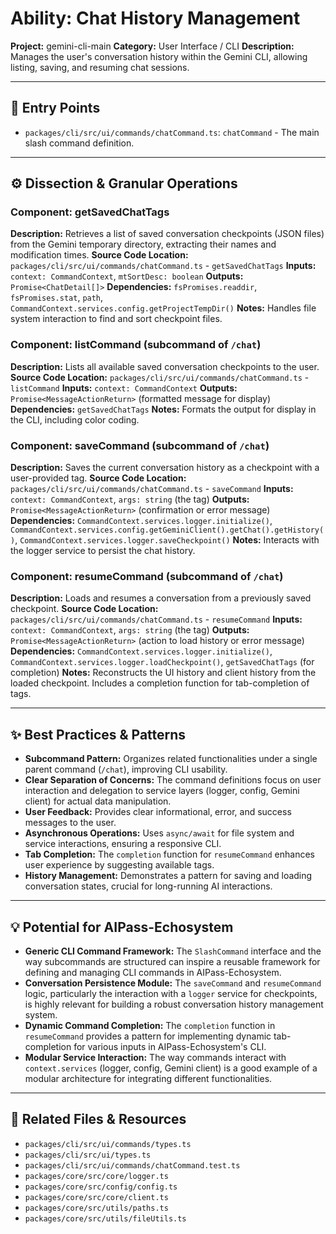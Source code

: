 # Ability: Chat History Management

**Project:** gemini-cli-main
**Category:** User Interface / CLI
**Description:** Manages the user's conversation history within the Gemini CLI, allowing listing, saving, and resuming chat sessions.

---

## 🎯 Entry Points

*   `packages/cli/src/ui/commands/chatCommand.ts`: `chatCommand` - The main slash command definition.

---

## ⚙️ Dissection & Granular Operations

### Component: getSavedChatTags
**Description:** Retrieves a list of saved conversation checkpoints (JSON files) from the Gemini temporary directory, extracting their names and modification times.
**Source Code Location:** `packages/cli/src/ui/commands/chatCommand.ts` - `getSavedChatTags`
**Inputs:** `context: CommandContext`, `mtSortDesc: boolean`
**Outputs:** `Promise<ChatDetail[]>`
**Dependencies:** `fsPromises.readdir`, `fsPromises.stat`, `path`, `CommandContext.services.config.getProjectTempDir()`
**Notes:** Handles file system interaction to find and sort checkpoint files.

### Component: listCommand (subcommand of `/chat`)
**Description:** Lists all available saved conversation checkpoints to the user.
**Source Code Location:** `packages/cli/src/ui/commands/chatCommand.ts` - `listCommand`
**Inputs:** `context: CommandContext`
**Outputs:** `Promise<MessageActionReturn>` (formatted message for display)
**Dependencies:** `getSavedChatTags`
**Notes:** Formats the output for display in the CLI, including color coding.

### Component: saveCommand (subcommand of `/chat`)
**Description:** Saves the current conversation history as a checkpoint with a user-provided tag.
**Source Code Location:** `packages/cli/src/ui/commands/chatCommand.ts` - `saveCommand`
**Inputs:** `context: CommandContext`, `args: string` (the tag)
**Outputs:** `Promise<MessageActionReturn>` (confirmation or error message)
**Dependencies:** `CommandContext.services.logger.initialize()`, `CommandContext.services.config.getGeminiClient().getChat().getHistory()`, `CommandContext.services.logger.saveCheckpoint()`
**Notes:** Interacts with the logger service to persist the chat history.

### Component: resumeCommand (subcommand of `/chat`)
**Description:** Loads and resumes a conversation from a previously saved checkpoint.
**Source Code Location:** `packages/cli/src/ui/commands/chatCommand.ts` - `resumeCommand`
**Inputs:** `context: CommandContext`, `args: string` (the tag)
**Outputs:** `Promise<MessageActionReturn>` (action to load history or error message)
**Dependencies:** `CommandContext.services.logger.initialize()`, `CommandContext.services.logger.loadCheckpoint()`, `getSavedChatTags` (for completion)
**Notes:** Reconstructs the UI history and client history from the loaded checkpoint. Includes a completion function for tab-completion of tags.

---

## ✨ Best Practices & Patterns

*   **Subcommand Pattern:** Organizes related functionalities under a single parent command (`/chat`), improving CLI usability.
*   **Clear Separation of Concerns:** The command definitions focus on user interaction and delegation to service layers (logger, config, Gemini client) for actual data manipulation.
*   **User Feedback:** Provides clear informational, error, and success messages to the user.
*   **Asynchronous Operations:** Uses `async/await` for file system and service interactions, ensuring a responsive CLI.
*   **Tab Completion:** The `completion` function for `resumeCommand` enhances user experience by suggesting available tags.
*   **History Management:** Demonstrates a pattern for saving and loading conversation states, crucial for long-running AI interactions.

---

## 💡 Potential for AIPass-Echosystem

*   **Generic CLI Command Framework:** The `SlashCommand` interface and the way subcommands are structured can inspire a reusable framework for defining and managing CLI commands in AIPass-Echosystem.
*   **Conversation Persistence Module:** The `saveCommand` and `resumeCommand` logic, particularly the interaction with a `logger` service for checkpoints, is highly relevant for building a robust conversation history management system.
*   **Dynamic Command Completion:** The `completion` function in `resumeCommand` provides a pattern for implementing dynamic tab-completion for various inputs in AIPass-Echosystem's CLI.
*   **Modular Service Interaction:** The way commands interact with `context.services` (logger, config, Gemini client) is a good example of a modular architecture for integrating different functionalities.

---

## 🔗 Related Files & Resources

*   `packages/cli/src/ui/commands/types.ts`
*   `packages/cli/src/ui/types.ts`
*   `packages/cli/src/ui/commands/chatCommand.test.ts`
*   `packages/core/src/core/logger.ts`
*   `packages/core/src/config/config.ts`
*   `packages/core/src/core/client.ts`
*   `packages/core/src/utils/paths.ts`
*   `packages/core/src/utils/fileUtils.ts`
